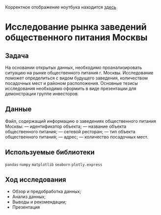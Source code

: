 Корректное отображение ноутбука находится [здесь](https://nbviewer.org/github/egormusalimov/Yandex-Practicum/blob/main/food_market/food_market%20%281%29.ipynb)
# Исследование рынка заведений общественного питания Москвы
## Задача
На основании открытых данных, необходимо проанализировать ситуацию на рынке общественного питания г. Москвы. Исследование поможет определиться с видом будущего заведения, количеством посадочных мест и районом расположения. Основные тезисы исследования необходимо оформить в виде презентации для демонстрации группе инвесторов.

## Данные
Файл, содержащий информацию о заведениях общественного питания Москвы:
— идентификатор объекта;
— название объекта общественного питания;
— сетевой ресторан;
— тип объекта общественного питания;
— адрес;
— количество посадочных мест.

## Используемые библиотеки
`pandas` `numpy` `matplotlib` `seaborn` `plotly.express`

## Ход исследования
- Обзор и предобработка данных;
- Анализ данных;
- Выводы и рекомендации;
- Презентация


